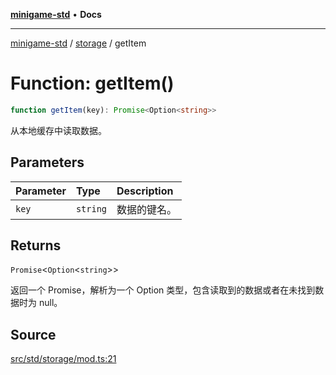 [**minigame-std**](../../../README.md) • **Docs**

***

[minigame-std](../../../README.md) / [storage](../README.md) / getItem

# Function: getItem()

```ts
function getItem(key): Promise<Option<string>>
```

从本地缓存中读取数据。

## Parameters

| Parameter | Type | Description |
| :------ | :------ | :------ |
| `key` | `string` | 数据的键名。 |

## Returns

`Promise`\<`Option`\<`string`\>\>

返回一个 Promise，解析为一个 Option 类型，包含读取到的数据或者在未找到数据时为 null。

## Source

[src/std/storage/mod.ts:21](https://github.com/JiangJie/minigame-std/blob/1bf3ee8cf3321353e47e032c8721e63dd3e21497/src/std/storage/mod.ts#L21)
